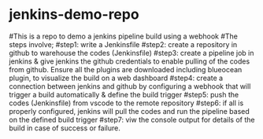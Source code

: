 # jenkins-demo-repo
#This is a repo to demo a jenkins pipeline build using a webhook
#The steps involve;
#step1: write a Jenkinsfile 
#step2: create a repository in github to warehouse the codes (Jenkinsfile)
#step3: create a pipeline job in jenkins & give jenkins the github credentials to enable pulling of the codes from github. Ensure all the plugins are downloaded including blueocean plugin, to visualize the build on a web dashboard
#step4: create a connection between jenkins and github by configuring a webhook that will trigger a build automatically & define the build trigger
#step5: push the codes (Jenkinsfile) from vscode to the remote repository
#step6: if all is properly configured, jenkins will pull the codes and run the pipeline based on the defined build trigger
#step7: viw the console output for details of the build in case of success or failure.
